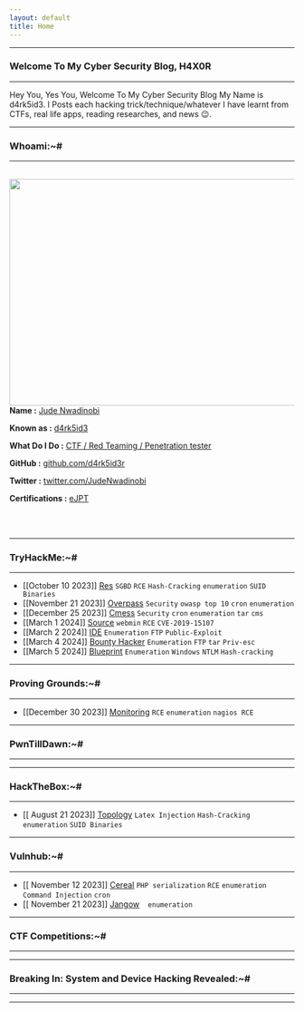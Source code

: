 ```yaml
---
layout: default
title: Home
---
```



* * *
### Welcome To My Cyber Security Blog, H4X0R
* * *

Hey You, Yes You, Welcome To My Cyber Security Blog My Name is d4rk5id3. I Posts each hacking trick/technique/whatever I have learnt from CTFs, real life apps, reading researches, and news 😉.
* * *
### Whoami:~#

<hr>
<br>
<img style="padding-right: 30px;" align="left"  width="600" height="400" src="">
<br>
<p><strong>Name :</strong> <a href="#">Jude Nwadinobi</a></p>
<p><strong>Known as :</strong> <a href="#">d4rk5id3</a></p>
<p><strong>What Do I Do :</strong> <a href="#">CTF / Red Teaming / Penetration tester</a></p>
<p><strong>GitHub :</strong> <a href="https://github.com/d4rk5id3r">github.com/d4rk5id3r</a></p>
<p><strong>Twitter :</strong> <a href="https://twitter.com/NwadinobiJude">twitter.com/JudeNwadinobi</a></p>
<p><strong>Certifications :</strong> <a href="#">eJPT</a></p>
<br clear="left">
<br clear="left">

* * *
### **TryHackMe:~#**
* * *
- [[October 10 2023]] [Res](https://d4rk5id3r.github.io/posts/tryhackme/Res.html) `SGBD` `RCE` `Hash-Cracking` `enumeration` `SUID Binaries`
- [[November 21 2023]] [Overpass](https://d4rk5id3r.github.io/posts/tryhackme/overpass.html) `Security` `owasp top 10` `cron` `enumeration`
- [[December 25 2023]] [Cmess](https://d4rk5id3r.github.io/posts/tryhackme/cmess.html) `Security`  `cron` `enumeration` `tar` `cms`
- [[March 1 2024]] [Source](https://d4rk5id3r.github.io/posts/tryhackme/Source.html) `webmin`  `RCE` `CVE-2019-15107`
- [[March 2 2024]] [IDE](https://d4rk5id3r.github.io/posts/tryhackme/IDE.html) `Enumeration`  `FTP` `Public-Exploit`
- [[March 4 2024]] [Bounty Hacker](https://d4rk5id3r.github.io/posts/tryhackme/BountyHacker.html) `Enumeration`  `FTP` `tar` `Priv-esc`
- [[March 5 2024]] [Blueprint](https://d4rk5id3r.github.io/posts/tryhackme/BluePrint.html) `Enumeration`  `Windows` `NTLM` `Hash-cracking` 

* * *
### **Proving Grounds:~#**
* * *
- [[December 30 2023]] [Monitoring](https://d4rk5id3r.github.io/posts/proving_grounds/monitoring.html)  `RCE`  `enumeration` `nagios RCE`


* * *
### **PwnTillDawn:~#**
* * *


* * *
### **HackTheBox:~#**
* * *
- [[ August 21 2023]] [Topology](https://d4rk5id3r.github.io/posts/hackthebox/topology.html)  `Latex Injection` `Hash-Cracking` `enumeration` `SUID Binaries`



* * *
### **Vulnhub:~#**
* * *
- [[ November 12 2023]] [Cereal](https://d4rk5id3r.github.io/posts/vulnhub/cereal.html)  `PHP serialization` `RCE` `enumeration` `Command Injection` `cron`
- [[ November 21 2023]] [Jangow](https://d4rk5id3r.github.io/posts/vulnhub/jangow.html)  `` `` `enumeration` `` ``



* * *
### **CTF Competitions:~#**
* * *



* * *
### **Breaking In: System and Device Hacking Revealed:~#**
* * *



* * *


